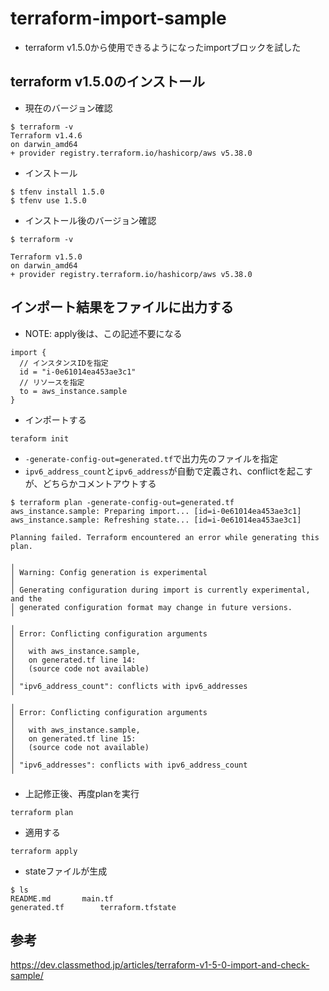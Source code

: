 # terraform-import-sample
- terraform v1.5.0から使用できるようになったimportブロックを試した
## terraform v1.5.0のインストール
- 現在のバージョン確認
```
$ terraform -v
Terraform v1.4.6
on darwin_amd64
+ provider registry.terraform.io/hashicorp/aws v5.38.0
```
- インストール
```
$ tfenv install 1.5.0
$ tfenv use 1.5.0
```
- インストール後のバージョン確認
```
$ terraform -v

Terraform v1.5.0
on darwin_amd64
+ provider registry.terraform.io/hashicorp/aws v5.38.0
```
## インポート結果をファイルに出力する
- NOTE: apply後は、この記述不要になる
```
import {
  // インスタンスIDを指定
  id = "i-0e61014ea453ae3c1"
  // リソースを指定
  to = aws_instance.sample
}
```
- インポートする
```
teraform init
```
- `-generate-config-out=generated.tf`で出力先のファイルを指定
- `ipv6_address_count`と`ipv6_address`が自動で定義され、conflictを起こすが、どちらかコメントアウトする
```
$ terraform plan -generate-config-out=generated.tf
aws_instance.sample: Preparing import... [id=i-0e61014ea453ae3c1]
aws_instance.sample: Refreshing state... [id=i-0e61014ea453ae3c1]

Planning failed. Terraform encountered an error while generating this plan.

╷
│ Warning: Config generation is experimental
│
│ Generating configuration during import is currently experimental, and the
│ generated configuration format may change in future versions.
╵
╷
│ Error: Conflicting configuration arguments
│
│   with aws_instance.sample,
│   on generated.tf line 14:
│   (source code not available)
│
│ "ipv6_address_count": conflicts with ipv6_addresses
╵
╷
│ Error: Conflicting configuration arguments
│
│   with aws_instance.sample,
│   on generated.tf line 15:
│   (source code not available)
│
│ "ipv6_addresses": conflicts with ipv6_address_count
╵
```
- 上記修正後、再度planを実行
```
terraform plan
```
- 適用する
```
terraform apply
```
- stateファイルが生成
```
$ ls
README.md		main.tf
generated.tf		terraform.tfstate
```
## 参考
https://dev.classmethod.jp/articles/terraform-v1-5-0-import-and-check-sample/
